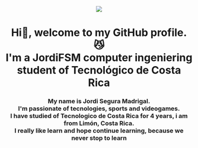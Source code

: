 <div  id="header" align="center">
    <img src="https://media.giphy.com/media/l4FGs5dbisGxm5b9e/giphy.gif">
    <h1 align="Center"> Hi🫡, welcome to my GitHub profile. 😼 <br> 
    I'm a JordiFSM computer ingeniering student of Tecnológico de Costa Rica</h1>
    <h3 align="center">My name is Jordi Segura Madrigal. <br> I'm passionate of tecnologies, sports and videogames. <br> I have studied of Tecnologico de Costa Rica for 4 years, i am from Limón, Costa Rica. <br> I really like learn and hope continue learning, because we never stop to learn </h3>
</div>

<!--
**JordiFSM/JordiFSM** is a ✨ _special_ ✨ repository because its `README.md` (this file) appears on your GitHub profile.

Here are some ideas to get you started:

- 🔭 I’m currently working on ...
- 🌱 I’m currently learning ...
- 👯 I’m looking to collaborate on ...
- 🤔 I’m looking for help with ...
- 💬 Ask me about ...
- 📫 How to reach me: ...
- 😄 Pronouns: ...
- ⚡ Fun fact: ...
-->
